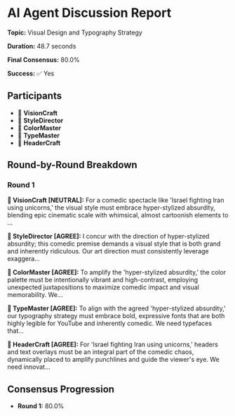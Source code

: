 # AI Agent Discussion Report

**Topic:** Visual Design and Typography Strategy

**Duration:** 48.7 seconds

**Final Consensus:** 80.0%

**Success:** ✅ Yes

## Participants

- 🎨 **VisionCraft**
- 🤖 **StyleDirector**
- 🤖 **ColorMaster**
- 🤖 **TypeMaster**
- 🤖 **HeaderCraft**

## Round-by-Round Breakdown

### Round 1

**🎨 VisionCraft [NEUTRAL]:** For a comedic spectacle like 'Israel fighting Iran using unicorns,' the visual style must embrace hyper-stylized absurdity, blending epic cinematic scale with whimsical, almost cartoonish elements to ...

**🤖 StyleDirector [AGREE]:** I concur with the direction of hyper-stylized absurdity; this comedic premise demands a visual style that is both grand and inherently ridiculous. Our art direction must consistently leverage exaggera...

**🤖 ColorMaster [AGREE]:** To amplify the 'hyper-stylized absurdity,' the color palette must be intentionally vibrant and high-contrast, employing unexpected juxtapositions to maximize comedic impact and visual memorability. We...

**🤖 TypeMaster [AGREE]:** To align with the agreed 'hyper-stylized absurdity,' our typography strategy must embrace bold, expressive fonts that are both highly legible for YouTube and inherently comedic. We need typefaces that...

**🤖 HeaderCraft [AGREE]:** For 'Israel fighting Iran using unicorns,' headers and text overlays must be an integral part of the comedic chaos, dynamically placed to amplify punchlines and guide the viewer's eye. We need innovat...

## Consensus Progression

- **Round 1:** 80.0%
